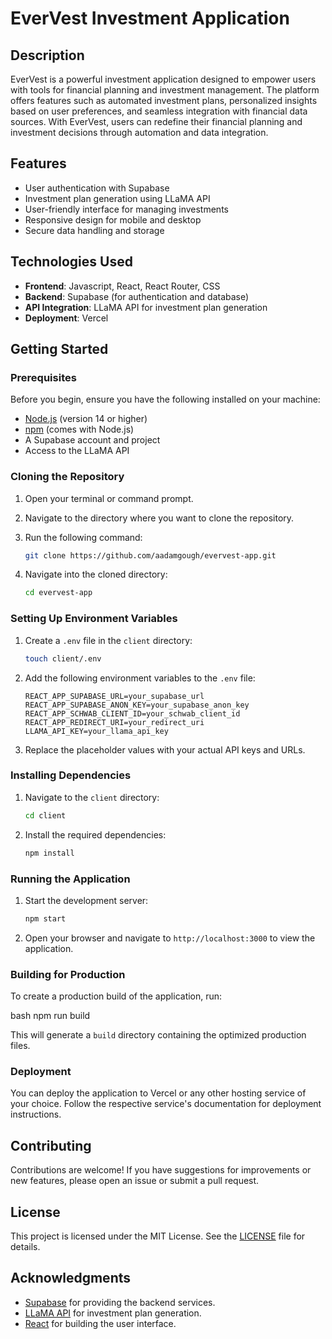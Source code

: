 # EverVest Investment Application

## Description 

EverVest is a powerful investment application designed to empower users with tools for financial planning and investment management. The platform offers features such as automated investment plans, personalized insights based on user preferences, and seamless integration with financial data sources. With EverVest, users can redefine their financial planning and investment decisions through automation and data integration.

## Features

- User authentication with Supabase
- Investment plan generation using LLaMA API
- User-friendly interface for managing investments
- Responsive design for mobile and desktop
- Secure data handling and storage

## Technologies Used

- **Frontend**: Javascript, React, React Router, CSS
- **Backend**: Supabase (for authentication and database)
- **API Integration**: LLaMA API for investment plan generation
- **Deployment**: Vercel

## Getting Started

### Prerequisites

Before you begin, ensure you have the following installed on your machine:

- [Node.js](https://nodejs.org/) (version 14 or higher)
- [npm](https://www.npmjs.com/) (comes with Node.js)
- A Supabase account and project
- Access to the LLaMA API

### Cloning the Repository

1. Open your terminal or command prompt.
2. Navigate to the directory where you want to clone the repository.
3. Run the following command:

   ```bash
   git clone https://github.com/aadamgough/evervest-app.git
   ```

4. Navigate into the cloned directory:

   ```bash
   cd evervest-app
   ```

### Setting Up Environment Variables

1. Create a `.env` file in the `client` directory:

   ```bash
   touch client/.env
   ```

2. Add the following environment variables to the `.env` file:

   ```plaintext
   REACT_APP_SUPABASE_URL=your_supabase_url
   REACT_APP_SUPABASE_ANON_KEY=your_supabase_anon_key
   REACT_APP_SCHWAB_CLIENT_ID=your_schwab_client_id
   REACT_APP_REDIRECT_URI=your_redirect_uri
   LLAMA_API_KEY=your_llama_api_key
   ```

3. Replace the placeholder values with your actual API keys and URLs.

### Installing Dependencies

1. Navigate to the `client` directory:

   ```bash
   cd client
   ```

2. Install the required dependencies:

   ```bash
   npm install
   ```

### Running the Application

1. Start the development server:

   ```bash
   npm start
   ```

2. Open your browser and navigate to `http://localhost:3000` to view the application.

### Building for Production

To create a production build of the application, run:

bash
npm run build

This will generate a `build` directory containing the optimized production files.

### Deployment

You can deploy the application to Vercel or any other hosting service of your choice. Follow the respective service's documentation for deployment instructions.

## Contributing

Contributions are welcome! If you have suggestions for improvements or new features, please open an issue or submit a pull request.

## License

This project is licensed under the MIT License. See the [LICENSE](LICENSE) file for details.

## Acknowledgments

- [Supabase](https://supabase.io/) for providing the backend services.
- [LLaMA API](https://llama-api.com/) for investment plan generation.
- [React](https://reactjs.org/) for building the user interface.